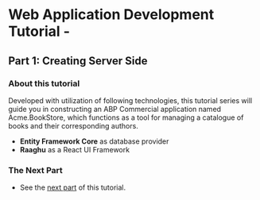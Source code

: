 Web Application Development Tutorial -
======================================

Part 1: Creating Server Side
----------------------------

### About this tutorial

Developed with utilization of following technologies, this tutorial series will guide you in constructing an ABP Commercial application named Acme.BookStore, which functions as a tool for managing a catalogue of books and their corresponding authors.

* **Entity Framework Core** as database provider
* **Raaghu** as a React UI Framework

### The Next Part

* See the [next part](The-Book-List-Page.md) of this tutorial.
